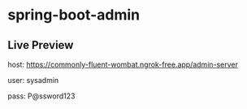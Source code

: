 # spring-boot-admin

## Live Preview

host: https://commonly-fluent-wombat.ngrok-free.app/admin-server

user: sysadmin

pass: P@ssword123
